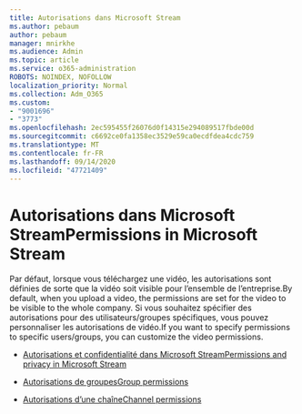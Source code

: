 ```yaml
---
title: Autorisations dans Microsoft Stream
ms.author: pebaum
author: pebaum
manager: mnirkhe
ms.audience: Admin
ms.topic: article
ms.service: o365-administration
ROBOTS: NOINDEX, NOFOLLOW
localization_priority: Normal
ms.collection: Adm_O365
ms.custom:
- "9001696"
- "3773"
ms.openlocfilehash: 2ec595455f26076d0f14315e294089517fbde00d
ms.sourcegitcommit: c6692ce0fa1358ec3529e59ca0ecdfdea4cdc759
ms.translationtype: MT
ms.contentlocale: fr-FR
ms.lasthandoff: 09/14/2020
ms.locfileid: "47721409"
---
```

# <a name="permissions-in-microsoft-stream"></a><span data-ttu-id="c6fe5-102">Autorisations dans Microsoft Stream</span><span class="sxs-lookup"><span data-stu-id="c6fe5-102">Permissions in Microsoft Stream</span></span>

<span data-ttu-id="c6fe5-103">Par défaut, lorsque vous téléchargez une vidéo, les autorisations sont définies de sorte que la vidéo soit visible pour l’ensemble de l’entreprise.</span><span class="sxs-lookup"><span data-stu-id="c6fe5-103">By default, when you upload a video, the permissions are set for the video to be visible to the whole company.</span></span> <span data-ttu-id="c6fe5-104">Si vous souhaitez spécifier des autorisations pour des utilisateurs/groupes spécifiques, vous pouvez personnaliser les autorisations de vidéo.</span><span class="sxs-lookup"><span data-stu-id="c6fe5-104">If you want to specify permissions to specific users/groups, you can customize the video permissions.</span></span>

- [<span data-ttu-id="c6fe5-105">Autorisations et confidentialité dans Microsoft Stream</span><span class="sxs-lookup"><span data-stu-id="c6fe5-105">Permissions and privacy in Microsoft Stream</span></span>](https://docs.microsoft.com/stream/portal-permissions)

- [<span data-ttu-id="c6fe5-106">Autorisations de groupes</span><span class="sxs-lookup"><span data-stu-id="c6fe5-106">Group permissions</span></span>](https://docs.microsoft.com/stream/portal-permissions#group-permissions)

- [<span data-ttu-id="c6fe5-107">Autorisations d’une chaîne</span><span class="sxs-lookup"><span data-stu-id="c6fe5-107">Channel permissions</span></span>](https://docs.microsoft.com/stream/portal-permissions#channel-permissions)